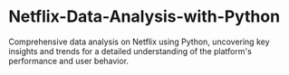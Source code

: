 # Netflix-Data-Analysis-with-Python
Comprehensive data analysis on Netflix using Python, uncovering key insights and trends for a detailed understanding of the platform's performance and user behavior.
